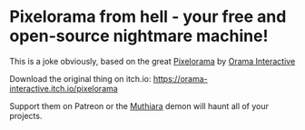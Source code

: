 # Pixelorama from hell - your free and open-source nightmare machine!
This is a joke obviously, based on the great [Pixelorama](github.com/Orama-Interactive/Pixelorama) by [Orama Interactive](https://www.orama-interactive.com)

Download the original thing on itch.io: https://orama-interactive.itch.io/pixelorama

Support them on Patreon or the [Muthiara](https://www.dafont.com/muthiara.font) demon will haunt all of your projects.
